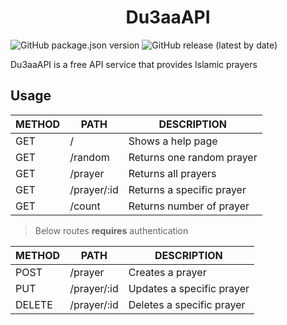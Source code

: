 <h1 align="center">Du3aaAPI</h1>

![GitHub package.json version](https://img.shields.io/github/package-json/v/mymk95/du3aa-api) 
![GitHub release (latest by date)](https://img.shields.io/github/v/release/mymk95/du3aa-api)

Du3aaAPI is a free API service that provides Islamic prayers

## Usage

| METHOD | PATH        | DESCRIPTION               |
| ------ | ----------- | ------------------------- |
| GET    | /           | Shows a help page         |
| GET    | /random     | Returns one random prayer |
| GET    | /prayer     | Returns all prayers       |
| GET    | /prayer/:id | Returns a specific prayer |
| GET    | /count      | Returns number of prayer  |

> Below routes **requires** authentication

| METHOD | PATH        | DESCRIPTION               |
| ------ | ----------- | ------------------------- |
| POST   | /prayer     | Creates a prayer          |
| PUT    | /prayer/:id | Updates a specific prayer |
| DELETE | /prayer/:id | Deletes a specific prayer |
